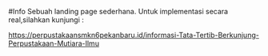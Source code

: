#Info
Sebuah landing page sederhana. Untuk implementasi secara real,silahkan kunjungi :

https://perpustakaansmkn6pekanbaru.id/informasi-Tata-Tertib-Berkunjung-Perpustakaan-Mutiara-Ilmu


